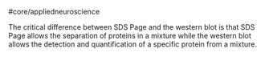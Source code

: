 #core/appliedneuroscience

The critical difference between SDS Page and the western blot is that SDS Page allows the separation of proteins in a mixture while the western blot allows the detection and quantification of a specific protein from a mixture.
